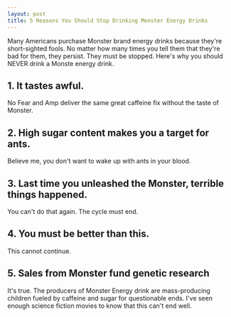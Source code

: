 ```yaml
---
layout: post
title: 5 Reasons You Should Stop Drinking Monster Energy Drinks
---
```


Many Americans purchase Monster brand energy drinks because they're short-sighted fools.  No matter how many times you tell them that they're bad for them, they persist.  They must be stopped.  Here's why you should NEVER drink a Monste energy drink.

## 1. It tastes awful. 

No Fear and Amp deliver the same great caffeine fix without the taste of Monster. 

## 2. High sugar content makes you a target for ants. 

Believe me, you don't want to wake up with ants in your blood. 

## 3. Last time you unleashed the Monster, terrible things happened. 

You can't do that again. The cycle must end. 

## 4. You must be better than this. 

This cannot continue. 

## 5. Sales from Monster fund genetic research

It's true.  The producers of Monster Energy drink are mass-producing children fueled by caffeine and sugar for questionable ends.  I've seen enough science fiction movies to know that this can't end well.
